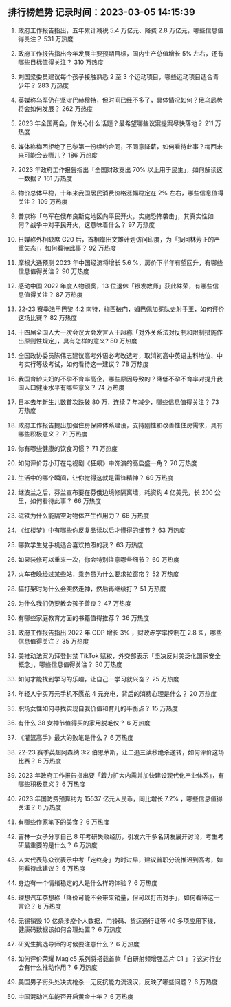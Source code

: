 
## 排行榜趋势 记录时间：2023-03-05 14:15:39
  
  1. 政府工作报告指出，五年累计减税 5.4 万亿元、降费 2.8 万亿元，哪些信息值得关注？ 531 万热度
    
  2. 政府工作报告指出今年发展主要预期目标，国内生产总值增长 5% 左右，还有哪些目标值得关注？ 310 万热度
    
  3. 刘国梁委员建议每个孩子接触熟悉 2 至 3 个运动项目，哪些运动项目适合青少年？ 283 万热度
    
  4. 英媒称乌军仍在坚守巴赫穆特，但时间已经不多了，具体情况如何？俄乌局势将会如何发展？ 262 万热度
    
  5. 2023 年全国两会，你关心什么话题？最希望哪些议案提案尽快落地？ 211 万热度
    
  6. 媒体称梅西拒绝了巴黎第一份续约合同，不同意降薪，如何看待此事？梅西未来可能会去哪儿？ 186 万热度
    
  7. 2023 年政府工作报告指出「全国财政支出 70% 以上用于民生」，如何解读这一数据？ 161 万热度
    
  8. 物价总体平稳，十年来我国居民消费价格涨幅稳定在 2% 左右，哪些信息值得关注？ 109 万热度
    
  9. 普京称「乌军在俄布良斯克地区向平民开火，实施恐怖袭击」，其真实性如何？战争中对平民开火，这意味着什么？ 97 万热度
    
  10. 日媒称外相缺席 G20 后，首相岸田文雄计划访问印度，为「扳回林芳正的严重失态」，如何看待此事？ 92 万热度
    
  11. 摩根大通预测 2023 年中国经济将增长 5.6 %，房价下半年有望回升，有哪些信息值得关注？ 90 万热度
    
  12. 感动中国 2022 年度人物颁奖，13 位退休「银发教师」获此殊荣，有哪些信息值得关注？ 87 万热度
    
  13. 22-23 赛季法甲巴黎 4:2 南特，梅西破门，姆巴佩加冕队史射手王，如何评价这场比赛？ 82 万热度
    
  14. 十四届全国人大一次会议大会发言人王超称「对外关系法对反制和限制措施作出原则性规定」，具有怎样的意义? 80 万热度
    
  15. 全国政协委员陈伟志建议高考外语必考改选考，取消初高中英语主科地位、中考实行等级考试，如何看待这一建议？ 78 万热度
    
  16. 我国育龄夫妇的不孕不育率高企，哪些原因导致的？降低不孕不育率对提升我国人口健康水平有哪些意义？ 74 万热度
    
  17. 日本去年新生儿数首次跌破 80 万，连续 7 年减少，哪些信息值得关注？ 73 万热度
    
  18. 政府工作报告提出加强住房保障体系建设，支持刚性和改善性住房需求，具有哪些积极意义？ 71 万热度
    
  19. 你有哪些健康的饮食习惯？ 71 万热度
    
  20. 如何评价苏小玎在电视剧《狂飙》中饰演的高启盛一角？ 70 万热度
    
  21. 生活中的哪个瞬间，让你觉得这就是雷锋精神？ 69 万热度
    
  22. 继波兰之后，芬兰宣布要在芬俄边境修隔离墙，耗资约 4 亿美元，长 200 公里，如何看待此事？ 66 万热度
    
  23. 磁铁为什么能隔空对物体产生作用力？ 66 万热度
    
  24. 《红楼梦》中有哪些你反复品读以后才懂得的细节？ 63 万热度
    
  25. 哪款学生党手机适合喜欢拍照的我？ 63 万热度
    
  26. 如果装修可以重来一次，你会特别注意哪些细节？ 60 万热度
    
  27. 火车夜晚经过某些站，乘务员为什么要求拉窗帘？ 52 万热度
    
  28. 猫打架时为什么会突然走神，然后再继续打？ 51 万热度
    
  29. 为什么我们仍要教会孩子善良？ 47 万热度
    
  30. 有哪些家庭教育方面的书籍值得推荐？ 36 万热度
    
  31. 政府工作报告指出 2022 年 GDP 增长 3% ，财政赤字率控制在 2.8 %，哪些信息值得关注？ 35 万热度
    
  32. 美推动法案为拜登封禁 TikTok 赋权，外交部表示「坚决反对美泛化国家安全概念」，哪些信息值得关注？ 30 万热度
    
  33. 如何才能找到学习的乐趣，让自己一学习就兴奋？ 25 万热度
    
  34. 年轻人宁买万元手机不愿花 4 元充电，背后的消费心理是什么？ 20 万热度
    
  35. 职场女性如何寻找实现自我价值和育儿的平衡点？ 15 万热度
    
  36. 有什么 38  女神节值得买的家用脱毛仪？ 6 万热度
    
  37. 《灌篮高手》最大的败笔是什么？ 6 万热度
    
  38. 22-23 赛季英超阿森纳 3:2 伯恩茅斯，让二追三读秒绝杀逆转，如何评价这场比赛？ 6 万热度
    
  39. 2023 年政府工作报告指出要「着力扩大内需并加快建设现代化产业体系」，有哪些积极意义？ 6 万热度
    
  40. 2023 年国防费预算约为 15537 亿元人民币，同比增长 7.2% ，哪些信息值得关注？ 6 万热度
    
  41. 有哪些作家笔下的美食？ 6 万热度
    
  42. 吉林一女子分享自己 8 年考研失败经历，引发六千多名网友展开讨论，考生考研最重要的是什么？ 6 万热度
    
  43. 人大代表陈众议表示中考「定终身」为时过早，建议普职分流推迟到高考，如何看待此建议？ 6 万热度
    
  44. 身边有一个情绪稳定的人是什么样的体验？ 6 万热度
    
  45. 理想汽车李想称「降价可能不会带来销量，但可以打击对手」，如何看待这一言论？ 6 万热度
    
  46. 无锡销毁 10 亿条涉疫个人数据，门铃码、货运通行证等 40 多项应用下线，健康码数据该如何合理处置？ 6 万热度
    
  47. 研究生挑选导师的时候要注意什么？ 6 万热度
    
  48. 如何评价荣耀 Magic5 系列将搭载首款「自研射频增强芯片 C1 」？这对行业会有什么推动作用？ 6 万热度
    
  49. 美国男子街头处决式枪杀一无反抗能力流浪汉，反映了哪些问题？ 6 万热度
    
  50. 中国混动汽车能否开启黄金十年？ 6 万热度
    